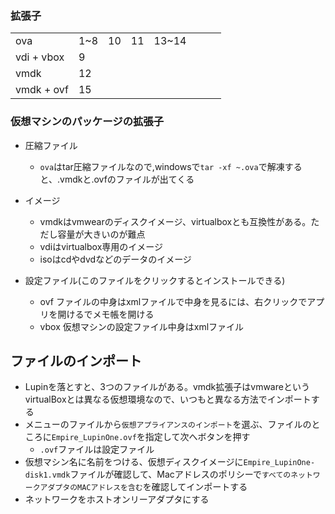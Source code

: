 ### 拡張子

|||||||||
|:--|:--|:--|:--|:--|:--|:--|:--|
|ova|1~8|10|11|13~14||||
|vdi + vbox|9|||||||
|vmdk|12|||||||
|vmdk + ovf|15|||||||

### 仮想マシンのパッケージの拡張子
- 圧縮ファイル
  - `ova`はtar圧縮ファイルなので,windowsで`tar -xf ~.ova`で解凍すると、.vmdkと.ovfのファイルが出てくる 

- イメージ
  - vmdkはvmwearのディスクイメージ、virtualboxとも互換性がある。ただし容量が大きいのが難点
  - vdiはvirtualbox専用のイメージ
  - isoはcdやdvdなどのデータのイメージ

- 設定ファイル(このファイルをクリックするとインストールできる)
  - ovf ファイルの中身はxmlファイルで中身を見るには、右クリックでアプリを開けるでメモ帳を開ける
  - vbox 仮想マシンの設定ファイル中身はxmlファイル 

## ファイルのインポート
- Lupinを落とすと、3つのファイルがある。vmdk拡張子はvmwareというvirtualBoxとは異なる仮想環境なので、いつもと異なる方法でインポートする
- メニューのファイルから`仮想アプライアンスのインポート`を選ぶ、ファイルのところに`Empire_LupinOne.ovf`を指定して次へボタンを押す
  - `.ovf`ファイルは設定ファイル  
- 仮想マシン名に名前をつける、仮想ディスクイメージに`Empire_LupinOne-disk1.vmdk`ファイルが確認して、Macアドレスのポリシーで`すべてのネットワークアダプタのMACアドレスを含む`を確認してインポートする
- ネットワークをホストオンリーアダプタにする
